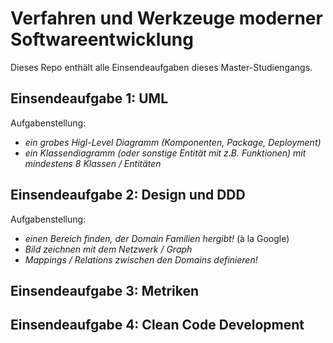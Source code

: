 # Verfahren und Werkzeuge moderner Softwareentwicklung

Dieses Repo enthält alle Einsendeaufgaben dieses Master-Studiengangs.

## Einsendeaufgabe 1: UML

Aufgabenstellung:
* _ein grobes Higl-Level Diagramm (Komponenten, Package, Deployment)_
* _ein Klassendiagramm (oder sonstige Entität mit z.B. Funktionen) mit mindestens 8 Klassen / Entitäten_

## Einsendeaufgabe 2: Design und DDD

Aufgabenstellung:
* _einen Bereich finden, der Domain Familien hergibt!_ (à la Google)
* _Bild zeichnen mit dem Netzwerk / Graph_
* _Mappings / Relations zwischen den Domains definieren!_

## Einsendeaufgabe 3: Metriken

## Einsendeaufgabe 4: Clean Code Development
